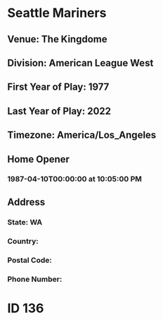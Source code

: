 # Seattle Mariners
## Venue: The Kingdome
## Division: American League West
## First Year of Play: 1977
## Last Year of Play: 2022
## Timezone: America/Los_Angeles
## Home Opener
### 1987-04-10T00:00:00 at 10:05:00 PM
## Address
### 
### State: WA
### Country: 
### Postal Code: 
### Phone Number: 
# ID 136